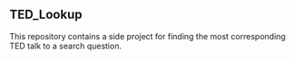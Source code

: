 ## TED_Lookup

This repository contains a side project for finding the most corresponding TED talk to a search question.
